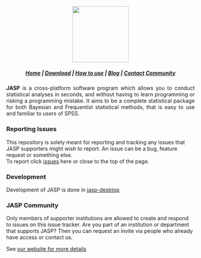 <h2 align="center">
  <img src="https://static.jasp-stats.org/green_logo_dark_text.png" height=150/>
</h2>

<h5 align="center">
  <a target="_blank" href="https://jasp-stats.org">Home</a> |
  <a target="_blank" href="https://jasp-stats.org/download/">Download</a> |
  <a target="_blank" href="https://jasp-stats.org/how-to-use-jasp/">How to use</a> |
  <a target="_blank" href="https://jasp-stats.org/blog/">Blog</a> |
  <a target="_blank" href="https://jasp-stats.org/contact/">Contact</a>
  <a target="_blank" href="https://jasp-stats.org/community/">Community</a>
</h5>


<p align="justify">
  <b>JASP</b> is a cross-platform software program which allows you to conduct statistical analyses in seconds, and without having to learn programming or risking a programming mistake. It aims to be a complete statistical package for both Bayesian and Frequentist statistical methods, that is easy to use and familiar to users of SPSS.
</p>


### Reporting Issues
This repository is solely meant for reporting and tracking any issues that JASP supporters might wish to report.
An issue can be a bug, feature request or something else. <br>
To report click <a href="https://github.com/jasp-stats/educator-silver/issues">issues</a> here or close to the top of the page.

### Development
Development of JASP is done in <a href="https://github.com/jasp-stats/jasp-desktop">jasp-desktop</a>

### JASP Community
Only members of supporter institutions are allowed to create and respond to issues on this issue tracker.
Are you part of an institution or department that supports JASP?
Then you can request an invite via people who already have access or contact us.

See <a href="https://jasp-stats.org/community/">our website for more details</a>
